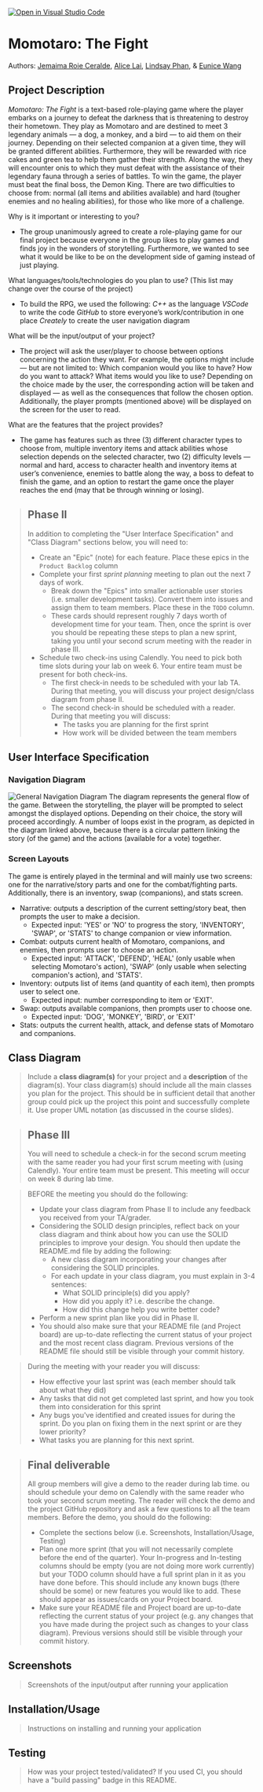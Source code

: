 [![Open in Visual Studio Code](https://classroom.github.com/assets/open-in-vscode-718a45dd9cf7e7f842a935f5ebbe5719a5e09af4491e668f4dbf3b35d5cca122.svg)](https://classroom.github.com/online_ide?assignment_repo_id=10868992&assignment_repo_type=AssignmentRepo)
 
# Momotaro: The Fight
 
 Authors: [Jemaima Roie Ceralde](https://github.com/jaeceralde), [Alice Lai](https://github.com/AliceLaiHK), [Lindsay Phan](https://github.com/lindsayphan), & [Eunice Wang](https://github.com/ewang117)

## Project Description
_Momotaro: The Fight_ is a text-based role-playing game where the player embarks on a journey to defeat the darkness that is threatening to destroy their hometown. They play as Momotaro and are destined to meet 3 legendary animals — a dog, a monkey, and a bird — to aid them on their journey. Depending on their selected companion at a given time, they will be granted different abilities. Furthermore, they will be rewarded with rice cakes and green tea to help them gather their strength. Along the way, they will encounter onis to which they must defeat with the assistance of their legendary fauna through a series of battles. To win the game, the player must beat the final boss, the Demon King. There are two difficulties to choose from: normal (all items and abilities available) and hard (tougher enemies and no healing abilities), for those who like more of a challenge. 
 
Why is it important or interesting to you?
* The group unanimously agreed to create a role-playing game for our final project because everyone in the group likes to play games and finds joy in the wonders of storytelling. Furthermore, we wanted to see what it would be like to be on the development side of gaming instead of just playing.
 
What languages/tools/technologies do you plan to use? (This list may change over the course of the project)
* To build the RPG, we used the following:
    _C++_ as the language
    _VSCode_ to write the code
    _GitHub_ to store everyone’s work/contribution in one place
    _Creately_ to create the user navigation diagram
 
What will be the input/output of your project?
* The project will ask the user/player to choose between options concerning the action they want. For example, the options might include — but are not limited to: Which companion would you like to have? How do you want to attack? What items would you like to use?
Depending on the choice made by the user, the corresponding action will be taken and displayed — as well as the consequences that follow the chosen option. Additionally, the player prompts (mentioned above) will be displayed on the screen for the user to read.

What are the features that the project provides?
 
* The game has features such as three (3) different character types to choose from, multiple inventory items and attack abilities whose selection depends on the selected character, two (2) difficulty levels — normal and hard, access to character health and inventory items at user’s convenience, enemies to battle along the way, a boss to defeat to finish the game, and an option to restart the game once the player reaches the end (may that be through winning or losing).
 
 > 
 > ## Phase II
 > In addition to completing the "User Interface Specification" and "Class Diagram" sections below, you will need to:
 > * Create an "Epic" (note) for each feature. Place these epics in the `Product Backlog` column
 > * Complete your first *sprint planning* meeting to plan out the next 7 days of work.
 >   * Break down the "Epics" into smaller actionable user stories (i.e. smaller development tasks). Convert them into issues and assign them to team members. Place these in the `TODO` column.
 >   * These cards should represent roughly 7 days worth of development time for your team. Then, once the sprint is over you should be repeating these steps to plan a new sprint, taking you until your second scrum meeting with the reader in phase III.
 > * Schedule two check-ins using Calendly. You need to pick both time slots during your lab on week 6. Your entire team must be present for both check-ins.
 >   * The first check-in needs to be scheduled with your lab TA. During that meeting, you will discuss your project design/class diagram from phase II.
 >   * The second check-in should be scheduled with a reader. During that meeting you will discuss:
 >     * The tasks you are planning for the first sprint
 >     * How work will be divided between the team members
## User Interface Specification
### Navigation Diagram
![General Navigation Diagram](screencaps/GeneralNaviDiagram.jpg)
The diagram represents the general flow of the game. Between the storytelling, the player will be prompted to select amongst the displayed options. Depending on their choice, the story will proceed accordingly. A number of loops exist in the program, as depicted in the diagram linked above, because there is a circular pattern linking the story (of the game) and the actions (available for a vote) together.

### Screen Layouts
The game is entirely played in the terminal and will mainly use two screens: one for the narrative/story parts and one for the combat/fighting parts. Additionally, there is an inventory, swap (companions), and stats screen. 
* Narrative: outputs a description of the current setting/story beat, then prompts the user to make a decision. 
   - Expected input: 'YES' or 'NO' to progress the story, 'INVENTORY', 'SWAP', or 'STATS' to change companion or view information. 
* Combat: outputs current health of Momotaro, companions, and enemies, then prompts user to choose an action. 
   - Expected input: 'ATTACK', 'DEFEND', 'HEAL' (only usable when selecting Momotaro's action), 'SWAP' (only usable when selecting companion's action), and 'STATS'.
* Inventory: outputs list of items (and quantity of each item), then prompts user to select one.
    - Expected input: number corresponding to item or 'EXIT'.
* Swap: outputs available companions, then prompts user to choose one.
    - Expected input: 'DOG', 'MONKEY', 'BIRD', or 'EXIT'
* Stats: outputs the current health, attack, and defense stats of Momotaro and companions.

## Class Diagram
 > Include a **class diagram(s)** for your project and a **description** of the diagram(s). Your class diagram(s) should include all the main classes you plan for the project. This should be in sufficient detail that another group could pick up the project this point and successfully complete it. Use proper UML notation (as discussed in the course slides).
 
 > ## Phase III
 > You will need to schedule a check-in for the second scrum meeting with the same reader you had your first scrum meeting with (using Calendly). Your entire team must be present. This meeting will occur on week 8 during lab time.
 
 > BEFORE the meeting you should do the following:
 > * Update your class diagram from Phase II to include any feedback you received from your TA/grader.
 > * Considering the SOLID design principles, reflect back on your class diagram and think about how you can use the SOLID principles to improve your design. You should then update the README.md file by adding the following:
 >   * A new class diagram incorporating your changes after considering the SOLID principles.
 >   * For each update in your class diagram, you must explain in 3-4 sentences:
 >     * What SOLID principle(s) did you apply?
 >     * How did you apply it? i.e. describe the change.
 >     * How did this change help you write better code?
 > * Perform a new sprint plan like you did in Phase II.
 > * You should also make sure that your README file (and Project board) are up-to-date reflecting the current status of your project and the most recent class diagram. Previous versions of the README file should still be visible through your commit history.
 
> During the meeting with your reader you will discuss: 
 > * How effective your last sprint was (each member should talk about what they did)
 > * Any tasks that did not get completed last sprint, and how you took them into consideration for this sprint
 > * Any bugs you've identified and created issues for during the sprint. Do you plan on fixing them in the next sprint or are they lower priority?
 > * What tasks you are planning for this next sprint.

 
 > ## Final deliverable
 > All group members will give a demo to the reader during lab time. ou should schedule your demo on Calendly with the same reader who took your second scrum meeting. The reader will check the demo and the project GitHub repository and ask a few questions to all the team members. 
 > Before the demo, you should do the following:
 > * Complete the sections below (i.e. Screenshots, Installation/Usage, Testing)
 > * Plan one more sprint (that you will not necessarily complete before the end of the quarter). Your In-progress and In-testing columns should be empty (you are not doing more work currently) but your TODO column should have a full sprint plan in it as you have done before. This should include any known bugs (there should be some) or new features you would like to add. These should appear as issues/cards on your Project board.
 > * Make sure your README file and Project board are up-to-date reflecting the current status of your project (e.g. any changes that you have made during the project such as changes to your class diagram). Previous versions should still be visible through your commit history. 
 
 ## Screenshots
 > Screenshots of the input/output after running your application
 ## Installation/Usage
 > Instructions on installing and running your application
 ## Testing
 > How was your project tested/validated? If you used CI, you should have a "build passing" badge in this README.
